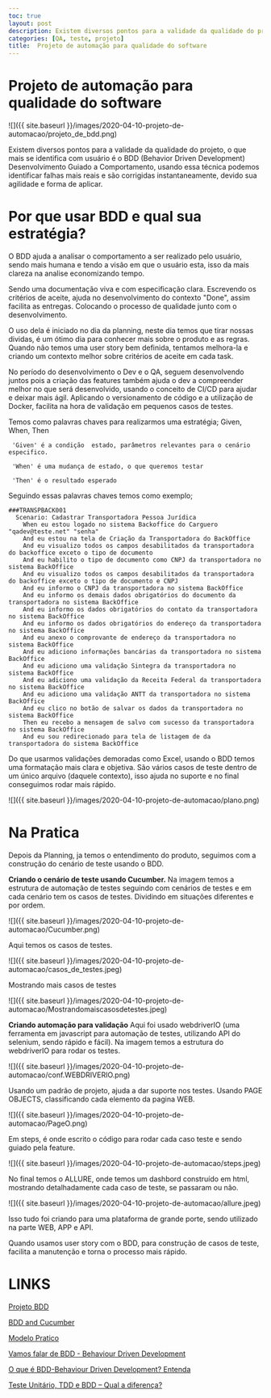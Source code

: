 ```yaml
---
toc: true
layout: post
description: Existem diversos pontos para a validade da qualidade do projeto
categories: [QA, teste, projeto]
title:  Projeto de automação para qualidade do software
---
```


# Projeto de automação para qualidade do software

![]({{ site.baseurl }}/images/2020-04-10-projeto-de-automacao/projeto_de_bdd.png)

Existem diversos pontos para a validade da qualidade do projeto, o que mais se identifica com usuário é o BDD (Behavior Driven Development) Desenvolvimento Guiado a Comportamento, usando essa técnica podemos identificar falhas mais reais e são corrigidas instantaneamente, devido sua agilidade e forma de aplicar. 

# **Por que usar BDD e qual sua estratégia?**

O BDD ajuda a analisar o comportamento a ser realizado pelo usuário, sendo mais humana e tendo a visão em que o usuário esta, isso da mais clareza na analise economizando tempo. 

Sendo uma documentação viva e com especificação clara. Escrevendo os critérios de aceite, ajuda no desenvolvimento do contexto "Done", assim facilita as entregas. Colocando o processo de qualidade junto com o desenvolvimento. 

O uso dela é iniciado no dia da planning, neste dia temos que tirar nossas dividas, é um ótimo dia para conhecer mais sobre o produto e as regras. Quando não temos uma user story bem definida, tentamos melhora-la e criando um  contexto melhor sobre critérios de aceite em cada task.

No período do desenvolvimento o Dev e o QA, seguem desenvolvendo juntos pois a criação das features também ajuda o dev a compreender melhor no que será desenvolvido, usando o conceito de CI/CD para ajudar e deixar mais ágil. Aplicando o versionamento de código e a utilização de Docker, facilita na hora de validação em pequenos casos de testes.

Temos como palavras chaves para realizarmos uma estratégia; Given, When, Then

```gherkin
 'Given' é a condição  estado, parâmetros relevantes para o cenário especifico. 

 'When' é uma mudança de estado, o que queremos testar

 'Then' é o resultado esperado
```

Seguindo essas palavras chaves temos como exemplo;

```gherkin
###TRANSPBACK001
  Scenario: Cadastrar Transportadora Pessoa Jurídica 
    When eu estou logado no sistema Backoffice do Carguero "qadev@teste.net" "senha"
    And eu estou na tela de Criação da Transportadora do BackOffice
    And eu visualizo todos os campos desabilitados da transportadora do backoffice exceto o tipo de documento
    And eu habilito o tipo de documento como CNPJ da transportadora no sistema BackOffice
    And eu visualizo todos os campos desabilitados da transportadora do backoffice exceto o tipo de documento e CNPJ
    And eu informo o CNPJ da transportadora no sistema BackOffice
    And eu informo os demais dados obrigatórios do documento da transportadora no sistema BackOffice
    And eu informo os dados obrigatórios do contato da transportadora no sistema BackOffice
    And eu informo os dados obrigatórios do endereço da transportadora no sistema BackOffice
    And eu anexo o comprovante de endereço da transportadora no sistema BackOffice
    And eu adiciono informações bancárias da transportadora no sistema BackOffice
    And eu adiciono uma validação Sintegra da transportadora no sistema BackOffice
    And eu adiciono uma validação da Receita Federal da transportadora no sistema BackOffice
    And eu adiciono uma validação ANTT da transportadora no sistema BackOffice
    And eu clico no botão de salvar os dados da transportadora no sistema BackOffice
    Then eu recebo a mensagem de salvo com sucesso da transportadora no sistema BackOffice
    And eu sou redirecionado para tela de listagem de da transportadora do sistema BackOffice
```

Do que usarmos validações demoradas como Excel, usando o BDD temos uma formatação mais clara e objetiva. São vários casos de teste dentro de um único arquivo (daquele contexto), isso ajuda no suporte e no final conseguimos rodar mais rápido. 

![]({{ site.baseurl }}/images/2020-04-10-projeto-de-automacao/plano.png)



# Na **Pratica**

Depois da Planning, ja temos o entendimento do produto, seguimos com a construção do cenário de teste usando o BDD.

 **Criando o cenário de teste usando Cucumber.**
 Na imagem temos a estrutura de automação de testes seguindo com cenários de testes e em cada cenário tem os casos de testes. Dividindo em situações diferentes e por ordem.

![]({{ site.baseurl }}/images/2020-04-10-projeto-de-automacao/Cucumber.png)

Aqui temos os casos de testes.

![]({{ site.baseurl }}/images/2020-04-10-projeto-de-automacao/casos_de_testes.jpeg)

Mostrando mais casos de testes

![]({{ site.baseurl }}/images/2020-04-10-projeto-de-automacao/Mostrandomaiscasosdetestes.jpeg)

**Criando automação para validação**
Aqui foi usado webdriverIO (uma ferramenta em javascript para automação de testes, utilizando API do selenium, sendo rápido e fácil). Na imagem temos a estrutura do webdriverIO para rodar os testes.

![]({{ site.baseurl }}/images/2020-04-10-projeto-de-automacao/conf.WEBDRIVERIO.png)



 Usando um padrão de projeto, ajuda a dar suporte nos testes. Usando PAGE OBJECTS, classificando cada elemento da pagina WEB.

![]({{ site.baseurl }}/images/2020-04-10-projeto-de-automacao/PageO.png)

 Em steps, é onde escrito o código para rodar cada caso teste e sendo guiado pela feature.

![]({{ site.baseurl }}/images/2020-04-10-projeto-de-automacao/steps.jpeg)

 No final temos o ALLURE, onde temos um dashbord construído em html, mostrando detalhadamente cada caso de teste, se passaram ou não.

![]({{ site.baseurl }}/images/2020-04-10-projeto-de-automacao/allure.jpeg)

Isso tudo foi criando para uma plataforma de grande porte, sendo utilizado na parte WEB, APP e API.

Quando usamos user story com o BDD, para construção de casos de teste, facilita a manutenção e torna o processo mais rápido.

# **LINKS**

[Projeto BDD](https://www.belatrixsf.com/whitepapers/project-behavior-driven-development/) 

[BDD and Cucumber](https://dev.to/bushraalam/bdd-and-cucumber-24di)

[Modelo Pratico](https://github.com/Rodscaloppe/Olxx)

[Vamos falar de BDD - Behaviour Driven Development](https://medium.com/@danilow86/vamos-falar-de-bdd-behaviour-driven-development-18d6dc4cc038)

[O que é BDD-Behaviour Driven Development? Entenda](https://www.youtube.com/watch?v=HH-m46ldctw)

[Teste Unitário, TDD e BDD – Qual a diferença?](https://dev.to/shadowlik/teste-unitario-tdd-e-bdd-qual-a-diferenca-39e)